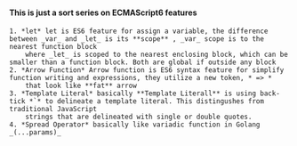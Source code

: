 #### This is just a sort series on ECMAScript6 features

    1. *let* let is ES6 feature for assign a variable, the difference between _var_ and _let_ is its **scope** , _var_ scope is to the nearest function block
        where _let_ is scoped to the nearest enclosing block, which can be smaller than a function block. Both are global if outside any block
    2. *Arrow Function* Arrow function is ES6 syntax feature for simplify function writing and expressions, they utilize a new token, * => * 
        that look like **fat** arrow 
    3. *Template Literal* basically **Template Literall** is using back-tick *`* to delineate a template literal. This distingushes from traditional JavaScript
        strings that are delineated with single or double quotes. 
    4. *Spread Operator* basically like variadic function in Golang _(...params)_ 
